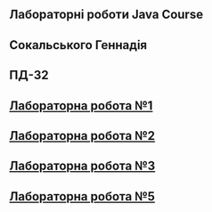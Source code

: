 ## Лабораторні роботи Java Course

## Cокальського Геннадія 
## ПД-32

## [Лабораторна робота №1](https://github.com/detxnat/JavaLabs/blob/main/src/main/java/com/university/lb1/README.md)

## [Лабораторна робота №2](https://github.com/detxnat/JavaLabs/blob/main/src/main/java/com/university/lb2/README.md)

## [Лабораторна робота №3](https://github.com/detxnat/JavaLabs/blob/main/src/main/java/com/university/lb3/README.md)

## [Лабораторна робота №5](https://github.com/detxnat/JavaLabs/blob/main/src/main/java/com/university/lb5/README.md)
